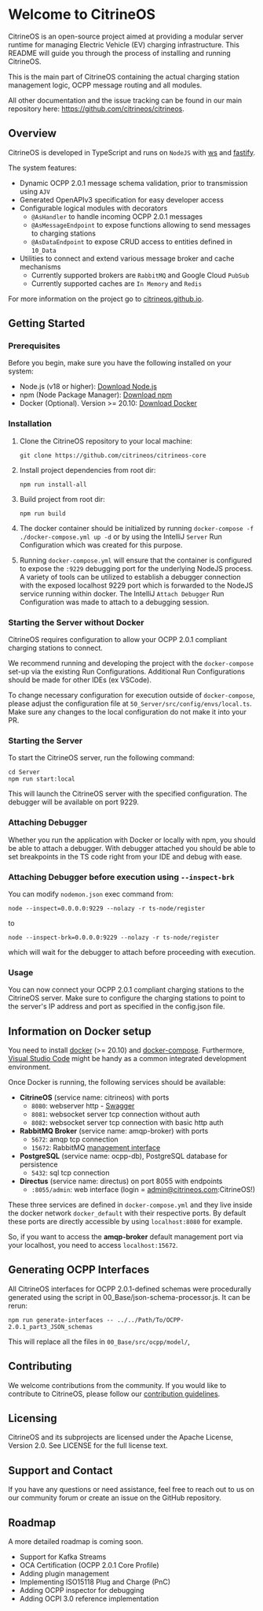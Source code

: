 # Welcome to CitrineOS

CitrineOS is an open-source project aimed at providing a modular server runtime for managing Electric Vehicle (EV)
charging infrastructure. This README will guide you through the process of installing and running CitrineOS.

This is the main part of CitrineOS containing the actual charging station management logic, OCPP message routing and all
modules.

All other documentation and the issue tracking can be found in our main repository
here: https://github.com/citrineos/citrineos.

## Overview

CitrineOS is developed in TypeScript and runs on `NodeJS` with [ws](https://github.com/websockets/ws)
and [fastify](https://fastify.dev/).

The system features:

- Dynamic OCPP 2.0.1 message schema validation, prior to transmission using `AJV`
- Generated OpenAPIv3 specification for easy developer access
- Configurable logical modules with decorators
    - `@AsHandler` to handle incoming OCPP 2.0.1 messages
    - `@AsMessageEndpoint` to expose functions allowing to send messages to charging stations
    - `@AsDataEndpoint` to expose CRUD access to entities defined in `10_Data`
- Utilities to connect and extend various message broker and cache mechanisms
    - Currently supported brokers are `RabbitMQ` and Google Cloud `PubSub`
    - Currently supported caches are `In Memory` and `Redis`

For more information on the project go to [citrineos.github.io](https://citrineos.github.io).

## Getting Started

### Prerequisites

Before you begin, make sure you have the following installed on your system:

- Node.js (v18 or higher): [Download Node.js](https://nodejs.org/)
- npm (Node Package Manager): [Download npm](https://www.npmjs.com/get-npm)
- Docker (Optional). Version >= 20.10: [Download Docker](https://docs.docker.com/get-docker/)

### Installation

1. Clone the CitrineOS repository to your local machine:

    ```shell
    git clone https://github.com/citrineos/citrineos-core
    ```

1. Install project dependencies from root dir:

   ```shell
   npm run install-all
   ```

1. Build project from root dir:

   ```shell
   npm run build
   ```

1. The docker container should be initialized by running `docker-compose -f ./docker-compose.yml up -d` or
   by using the IntelliJ `Server` Run Configuration which was created for this purpose.

1. Running `docker-compose.yml` will ensure that the container is configured to expose the `:9229` debugging
   port for the underlying NodeJS process. A variety of tools can be utilized to establish a debugger connection
   with the exposed localhost 9229 port which is forwarded to the NodeJS service running within docker. The IntelliJ
   `Attach Debugger` Run Configuration was made to attach to a debugging session.

### Starting the Server without Docker

CitrineOS requires configuration to allow your OCPP 2.0.1 compliant charging stations to connect.

We recommend running and developing the project with the `docker-compose` set-up via the existing Run Configurations.
Additional Run Configurations should be made for other IDEs (ex VSCode).

To change necessary configuration for execution outside of `docker-compose`, please adjust the configuration file
at `50_Server/src/config/envs/local.ts`. Make sure any changes to the local configuration do not make it into your PR.

### Starting the Server

To start the CitrineOS server, run the following command:

```shell
cd Server
npm run start:local
```

This will launch the CitrineOS server with the specified configuration. The debugger will be available
on port 9229.

### Attaching Debugger

Whether you run the application with Docker or locally with npm, you should be able to attach a debugger.
With debugger attached you should be able to set breakpoints in the TS code right from your IDE and debug
with ease.

### Attaching Debugger before execution using `--inspect-brk`

You can modify `nodemon.json` exec command from:

```shell
node --inspect=0.0.0.0:9229 --nolazy -r ts-node/register
```

to

```shell
node --inspect-brk=0.0.0.0:9229 --nolazy -r ts-node/register
```

which will wait for the debugger to attach before proceeding with execution.

### Usage

You can now connect your OCPP 2.0.1 compliant charging stations to the CitrineOS server. Make sure to configure the
charging stations to point to the server's IP address and port as specified in the config.json file.

## Information on Docker setup

You need to install
[docker](https://docs.docker.com/engine/install/#server) (>= 20.10) and
[docker-compose](https://docs.docker.com/compose/install/#install-compose).
Furthermore, [Visual Studio
Code](https://code.visualstudio.com/docs/setup/linux) might be handy as
a common integrated development environment.

Once Docker is running, the following services should be available:

- **CitrineOS** (service name: citrineos) with ports
    - `8080`: webserver http - [Swagger](http://localhost:8080/docs)
    - `8081`: websocket server tcp connection without auth
    - `8082`: websocket server tcp connection with basic http auth
- **RabbitMQ Broker** (service name: amqp-broker) with ports
    - `5672`: amqp tcp connection
    - `15672`: RabbitMQ [management interface](http://localhost:15672)
- **PostgreSQL** (service name: ocpp-db), PostgreSQL database for persistence
    - `5432`: sql tcp connection
- **Directus** (service name: directus) on port 8055 with endpoints
    - `:8055/admin`: web interface (login = admin@citrineos.com:CitrineOS!)

These three services are defined in `docker-compose.yml` and they
live inside the docker network `docker_default` with their respective
ports. By default these ports are directly accessible by using
`localhost:8080` for example.

So, if you want to access the **amqp-broker** default management port via your
localhost, you need to access `localhost:15672`.

## Generating OCPP Interfaces

All CitrineOS interfaces for OCPP 2.0.1-defined schemas were procedurally generated using the script in
00_Base/json-schema-processor.js.
It can be rerun:

```shell
npm run generate-interfaces -- ../../Path/To/OCPP-2.0.1_part3_JSON_schemas
```

This will replace all the files in `00_Base/src/ocpp/model/`,

## Contributing

We welcome contributions from the community. If you would like to contribute to CitrineOS, please follow
our [contribution guidelines](https://github.com/citrineos/citrineos/blob/main/CONTRIBUTING.md).

## Licensing

CitrineOS and its subprojects are licensed under the Apache License, Version 2.0. See LICENSE for the full license text.

## Support and Contact

If you have any questions or need assistance, feel free to reach out to us on our community forum or create an issue on
the GitHub repository.

## Roadmap

A more detailed roadmap is coming soon.

- Support for Kafka Streams
- OCA Certification (OCPP 2.0.1 Core Profile)
- Adding plugin management
- Implementing ISO15118 Plug and Charge (PnC)
- Adding OCPP inspector for debugging
- Adding OCPI 3.0 reference implementation
